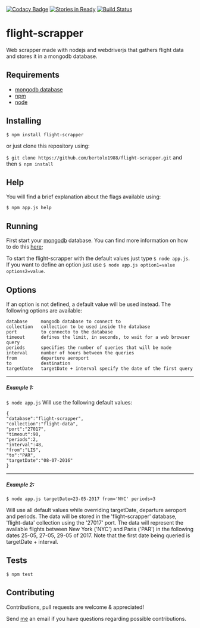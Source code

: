 [![Codacy Badge](https://api.codacy.com/project/badge/Grade/a3b112d983624adea191ba81a9713ba1)](https://www.codacy.com/app/tiagobertolo/flight-scrapper?utm_source=github.com&amp;utm_medium=referral&amp;utm_content=bertolo1988/flight-scrapper&amp;utm_campaign=Badge_Grade)
[![Stories in Ready](https://badge.waffle.io/bertolo1988/flight-scrapper.png?label=ready&title=Ready)](https://waffle.io/bertolo1988/flight-scrapper)
[![Build Status](https://travis-ci.org/bertolo1988/flight-scrapper.svg?branch=master)](https://travis-ci.org/bertolo1988/flight-scrapper)



# flight-scrapper

Web scrapper made with nodejs and webdriverjs that gathers flight data and stores it in a mongodb database.


## Requirements

 -  [mongodb database](https://www.mongodb.com/)
 - [npm](http://npmjs.org)
 - [node](http://nodejs.org/)

## Installing

`$ npm install flight-scrapper`

or just clone this repository using:

`$ git clone https://github.com/bertolo1988/flight-scrapper.git` 
and then `$ npm install`

## Help

You will find a brief explanation about the flags available using:

`$ npm app.js help`

## Running

First start your [mongodb](https://www.mongodb.com/) database. You can find more information on how to do this [here](https://docs.mongodb.com/);

To start the flight-scrapper with the default values just type `$ node app.js`.
If you want to define an option just use `$ node app.js option1=value options2=value`.

## Options

If an option is not defined, a default value will be used instead.
The following options are available:

	database     mongodb database to connect to
	collection   collection to be used inside the database
	port         to connecto to the database
	timeout      defines the limit, in seconds, to wait for a web browser query
	periods      specifies the number of queries that will be made
	interval     number of hours between the queries
	from         departure aeroport
	to           destination
	targetDate   targetDate + interval specify the date of the first query

---
##### Example 1:
`$ node app.js`
Will use the following default values:
	
	{
	"database":"flight-scrapper",
	"collection":"flight-data",
	"port":"27017",
	"timeout":90,
	"periods":2,
	"interval":48,
	"from":"LIS",
	"to":"PAR",
	"targetDate":"08-07-2016"	
	}

---
##### Example 2:
`$ node app.js targetDate=23-05-2017 from='NYC' periods=3`

Will use all default values while overriding targetDate, departure aeroport and periods. 
The data will be stored in the 'flight-scrapper' database, 'flight-data' collection using the '27017' port. The data will represent the available flights between New York ('NYC') and Paris ('PAR') in the following dates 25-05, 27-05, 29-05 of 2017. Note that the first date being queried is targetDate + interval.

## Tests

`$ npm test`

## Contributing

Contributions, pull requests are welcome & appreciated!

Send [me](https://github.com/bertolo1988/) an email if you have questions regarding possible contributions.
